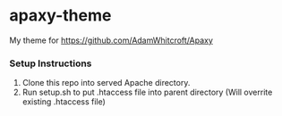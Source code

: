 # apaxy-theme
My theme for https://github.com/AdamWhitcroft/Apaxy

### Setup Instructions
1. Clone this repo into served Apache directory.
2. Run setup.sh to put .htaccess file into parent directory (Will overrite existing .htaccess file) 
